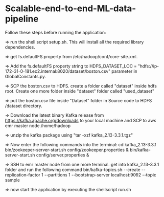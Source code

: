 # Scalable-end-to-end-ML-data-pipeline

Follow these steps before running the application:

=> run the shell script setup.sh. This will install all the required library dependencies.

=> get fs.defaultFS property from /etc/hadoop/conf/core-site.xml.

=> Add the fs.defaultFS property string to HDFS_DATASET_LOC = "hdfs://ip-172-31-0-181.ec2.internal:8020/dataset/boston.csv" parameter in GlobalConstants.py.

=> SCP the boston.csv to HDFS. create a folder called "dataset" inside hdfs root. Create one more folder inside "dataset" folder called "used_dataset"

=> put the boston.csv file inside "Dataset" folder in Source code to HDFS /dataset directory.

=> Download the latest binary Kafka release from https://kafka.apache.org/downloads to your local machine and SCP to aws emr master node /home/hadoop

=> unzip the kafka package using "tar -xzf kafka_2.13-3.3.1.tgz"

=> Now enter the following commands into the terminal:
cd kafka_2.13-3.3.1
bin/zookeeper-server-start.sh config/zookeeper.properties &
bin/kafka-server-start.sh config/server.properties &
    
=> SSH to emr master node from one more terminal. get into kafka_2.13-3.3.1 folder and run the following command
bin/kafka-topics.sh --create --replication-factor 1 --partitions 1 --bootstrap-server localhost:9092 --topic sample

=> now start the application by executing the shellscript run.sh
